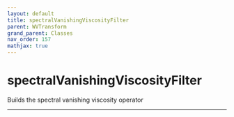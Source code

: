 ```yaml
---
layout: default
title: spectralVanishingViscosityFilter
parent: WVTransform
grand_parent: Classes
nav_order: 157
mathjax: true
---
```


#  spectralVanishingViscosityFilter

Builds the spectral vanishing viscosity operator


---

